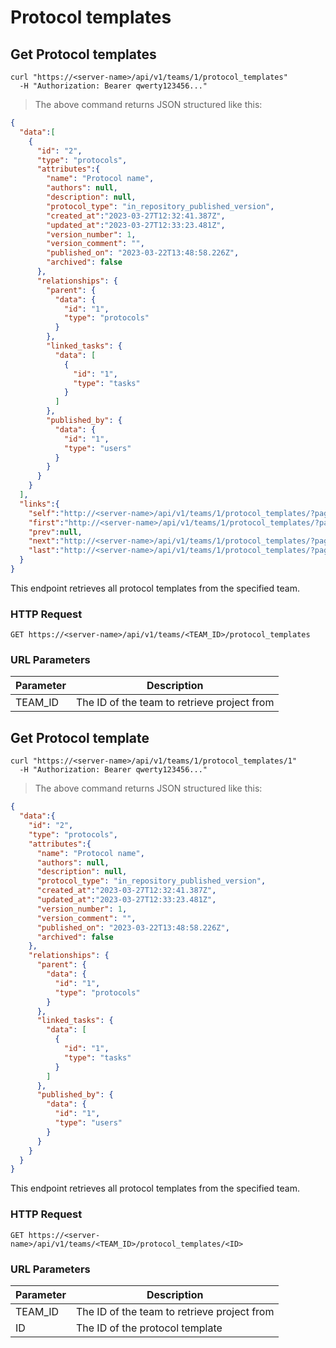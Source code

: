# Protocol templates

## Get Protocol templates

```shell
curl "https://<server-name>/api/v1/teams/1/protocol_templates"
  -H "Authorization: Bearer qwerty123456..."
```
> The above command returns JSON structured like this:

```json
{
  "data":[
    {
      "id": "2",
      "type": "protocols",
      "attributes":{
        "name": "Protocol name",
        "authors": null,
        "description": null,
        "protocol_type": "in_repository_published_version",
        "created_at":"2023-03-27T12:32:41.387Z",
        "updated_at":"2023-03-27T12:33:23.481Z",
        "version_number": 1,
        "version_comment": "",
        "published_on": "2023-03-22T13:48:58.226Z",
        "archived": false
      },
      "relationships": {
        "parent": {
          "data": {
            "id": "1",
            "type": "protocols"
          }
        },
        "linked_tasks": {
          "data": [
            {
              "id": "1",
              "type": "tasks"
            }
          ]
        },
        "published_by": {
          "data": {
            "id": "1",
            "type": "users"
          }
        }
      }
    }
  ],
  "links":{
    "self":"http://<server-name>/api/v1/teams/1/protocol_templates/?page%5Bnumber%5D=1\u0026page%5Bsize%5D=10",
    "first":"http://<server-name>/api/v1/teams/1/protocol_templates/?page%5Bnumber%5D=1\u0026page%5Bsize%5D=10",
    "prev":null,
    "next":"http://<server-name>/api/v1/teams/1/protocol_templates/?page%5Bnumber%5D=2\u0026page%5Bsize%5D=10",
    "last":"http://<server-name>/api/v1/teams/1/protocol_templates/?page%5Bnumber%5D=3\u0026page%5Bsize%5D=10"
  }
}
```

This endpoint retrieves all protocol templates from the specified team.

### HTTP Request

`GET https://<server-name>/api/v1/teams/<TEAM_ID>/protocol_templates`

### URL Parameters

Parameter | Description
--------- | -----------
TEAM_ID | The ID of the team to retrieve project from


## Get Protocol template

```shell
curl "https://<server-name>/api/v1/teams/1/protocol_templates/1"
  -H "Authorization: Bearer qwerty123456..."
```
> The above command returns JSON structured like this:

```json
{
  "data":{
    "id": "2",
    "type": "protocols",
    "attributes":{
      "name": "Protocol name",
      "authors": null,
      "description": null,
      "protocol_type": "in_repository_published_version",
      "created_at":"2023-03-27T12:32:41.387Z",
      "updated_at":"2023-03-27T12:33:23.481Z",
      "version_number": 1,
      "version_comment": "",
      "published_on": "2023-03-22T13:48:58.226Z",
      "archived": false
    },
    "relationships": {
      "parent": {
        "data": {
          "id": "1",
          "type": "protocols"
        }
      },
      "linked_tasks": {
        "data": [
          {
            "id": "1",
            "type": "tasks"
          }
        ]
      },
      "published_by": {
        "data": {
          "id": "1",
          "type": "users"
        }
      }
    }
  }
}
```

This endpoint retrieves all protocol templates from the specified team.

### HTTP Request

`GET https://<server-name>/api/v1/teams/<TEAM_ID>/protocol_templates/<ID>`

### URL Parameters

Parameter | Description
--------- | -----------
TEAM_ID | The ID of the team to retrieve project from
ID      | The ID of the protocol template
